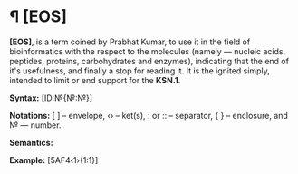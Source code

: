 # ¶ [EOS]
<b>[EOS]</b>, is a term coined by Prabhat Kumar, to use it in the field of bioinformatics with the respect to the molecules (namely — nucleic acids, peptides, proteins, carbohydrates and enzymes), indicating that the end of it's usefulness, and finally a stop for reading it.
It is the ignited simply, intended to limit or end support for the <b>KSN.1</b>.

<b>Syntax:</b> [ID:№{№:№}]

<b>Notations:</b> [ ] – envelope, ‹› – ket(s), : or :: – separator, { } – enclosure, and № — number.

<b>Semantics:</b>

<b>Example:</b> [5AF4‹1›{1:1}]
